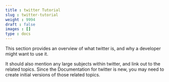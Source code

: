```yaml
---
title : twitter Tutorial
slug : twitter-tutorial
weight : 9994
draft : false
images : []
type : docs
---
```


This section provides an overview of what twitter is, and why a developer might want to use it.

It should also mention any large subjects within twitter, and link out to the related topics.  Since the Documentation for twitter is new, you may need to create initial versions of those related topics.

